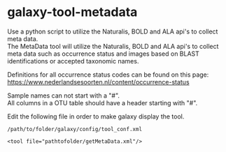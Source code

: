 # galaxy-tool-metadata
Use a python script to utilize the Naturalis, BOLD and ALA api's to collect meta data.  
The MetaData tool will utilize the Naturalis, BOLD and ALA api's to collect meta data such as occurrence status and images based on BLAST identifications or accepted taxonomic names.

Definitions for all occurrence status codes can be found on this page:  
https://www.nederlandsesoorten.nl/content/occurrence-status

Sample names can not start with a "#".  
All columns in a OTU table should have a header starting with "#".

Edit the following file in order to make galaxy display the tool.
```
/path/to/folder/galaxy/config/tool_conf.xml
```
```
<tool file="pathtofolder/getMetaData.xml"/>
```
